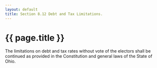 ```yaml
---
layout: default 
title: Section 8.12 Debt and Tax Limitations.
---
```


{{ page.title }}
================

The limitations on debt and tax rates without vote of the electors shall
be continued as provided in the Constitution and general laws of the
State of Ohio.
